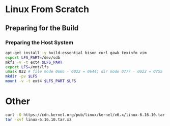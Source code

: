# Linux From Scratch
## Preparing for the Build
### Preparing the Host System
```sh
apt-get install -y build-essential bison curl gawk texinfo vim
export LFS_PART=/dev/sdb
mkfs -v -t ext4 $LFS_PART
export LFS=/mnt/lfs
umask 022 # file mode 0666 - 0022 = 0644; dir mode 0777 - 0022 = 0755
mkdir -pv $LFS
mount -v -t ext4 $LFS_PART $LFS
```





# Other
```sh
curl -O https://cdn.kernel.org/pub/linux/kernel/v6.x/linux-6.16.10.tar.xz
tar -xvf linux-6.16.10.tar.xz
```
